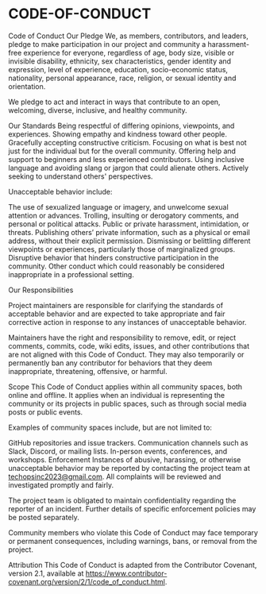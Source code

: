 # CODE-OF-CONDUCT

Code of Conduct
Our Pledge
We, as members, contributors, and leaders, pledge to make participation in our project and community a harassment-free experience for everyone, regardless of age, body size, visible or invisible disability, ethnicity, sex characteristics, gender identity and expression, level of experience, education, socio-economic status, nationality, personal appearance, race, religion, or sexual identity and orientation.

We pledge to act and interact in ways that contribute to an open, welcoming, diverse, inclusive, and healthy community.

Our Standards
Being respectful of differing opinions, viewpoints, and experiences.
Showing empathy and kindness toward other people.
Gracefully accepting constructive criticism.
Focusing on what is best not just for the individual but for the overall community.
Offering help and support to beginners and less experienced contributors.
Using inclusive language and avoiding slang or jargon that could alienate others.
Actively seeking to understand others' perspectives.

Unacceptable behavior include:

The use of sexualized language or imagery, and unwelcome sexual attention or advances.
Trolling, insulting or derogatory comments, and personal or political attacks.
Public or private harassment, intimidation, or threats.
Publishing others’ private information, such as a physical or email address, without their explicit permission.
Dismissing or belittling different viewpoints or experiences, particularly those of marginalized groups.
Disruptive behavior that hinders constructive participation in the community.
Other conduct which could reasonably be considered inappropriate in a professional setting.

Our Responsibilities

Project maintainers are responsible for clarifying the standards of acceptable behavior and are expected to take appropriate and fair corrective action in response to any instances of unacceptable behavior.

Maintainers have the right and responsibility to remove, edit, or reject comments, commits, code, wiki edits, issues, and other contributions that are not aligned with this Code of Conduct. They may also temporarily or permanently ban any contributor for behaviors that they deem inappropriate, threatening, offensive, or harmful.

Scope
This Code of Conduct applies within all community spaces, both online and offline. It applies when an individual is representing the community or its projects in public spaces, such as through social media posts or public events.

Examples of community spaces include, but are not limited to:

GitHub repositories and issue trackers.
Communication channels such as Slack, Discord, or mailing lists.
In-person events, conferences, and workshops.
Enforcement
Instances of abusive, harassing, or otherwise unacceptable behavior may be reported by contacting the project team at techopsinc2023@gmail.com. All complaints will be reviewed and investigated promptly and fairly.

The project team is obligated to maintain confidentiality regarding the reporter of an incident. Further details of specific enforcement policies may be posted separately.

Community members who violate this Code of Conduct may face temporary or permanent consequences, including warnings, bans, or removal from the project.

Attribution
This Code of Conduct is adapted from the Contributor Covenant, version 2.1, available at https://www.contributor-covenant.org/version/2/1/code_of_conduct.html.

